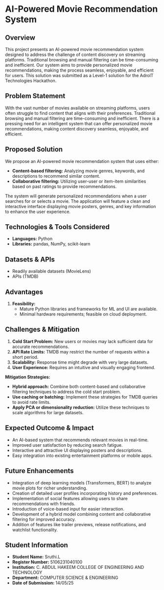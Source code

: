 # AI-Powered Movie Recommendation System

## Overview

This project presents an AI-powered movie recommendation system designed to address the challenge of content discovery on streaming platforms. Traditional browsing and manual filtering can be time-consuming and inefficient. Our system aims to provide personalized movie recommendations, making the process seamless, enjoyable, and efficient for users. This solution was submitted as a Level-1 solution for the AdrolT Technologies Hackathon.

## Problem Statement

With the vast number of movies available on streaming platforms, users often struggle to find content that aligns with their preferences. Traditional browsing and manual filtering are time-consuming and inefficient. There is a pressing need for an intelligent system that can offer personalized movie recommendations, making content discovery seamless, enjoyable, and efficient.

## Proposed Solution

We propose an AI-powered movie recommendation system that uses either:

* **Content-based filtering:** Analyzing movie genres, keywords, and descriptions to recommend similar content.
* **Collaborative filtering:** Utilizing user-user or item-item similarities based on past ratings to provide recommendations.

The system will generate personalized recommendations when a user searches for or selects a movie. The application will feature a clean and interactive interface displaying movie posters, genres, and key information to enhance the user experience.

## Technologies & Tools Considered

* **Languages:** Python
* **Libraries:** pandas, NumPy, scikit-learn

## Datasets & APIs

* Readily available datasets (MovieLens)
* APIs (TMDB)

## Advantages

1.  **Feasibility:**
    * Mature Python libraries and frameworks for ML and UI are available.
    * Minimal hardware requirements; feasible on cloud deployment.

## Challenges & Mitigation

1.  **Cold Start Problem:** New users or movies may lack sufficient data for accurate recommendations.
2.  **API Rate Limits:** TMDB may restrict the number of requests within a short period.
3.  **Scalability:** Response time might degrade with very large datasets.
4.  **User Experience:** Requires an intuitive and visually engaging frontend.

**Mitigation Strategies:**

* **Hybrid approach:** Combine both content-based and collaborative filtering techniques to address the cold start problem.
* **Use caching or batching:** Implement these strategies for TMDB queries to avoid rate limits.
* **Apply PCA or dimensionality reduction:** Utilize these techniques to scale algorithms for large datasets.

## Expected Outcome & Impact

* An AI-based system that recommends relevant movies in real-time.
* Improved user satisfaction by reducing search fatigue.
* Interactive and attractive UI displaying posters and descriptions.
* Easy integration into existing entertainment platforms or mobile apps.

## Future Enhancements

* Integration of deep learning models (Transformers, BERT) to analyze movie plots for richer understanding.
* Creation of detailed user profiles incorporating history and preferences.
* Implementation of social features allowing users to share recommendations with friends.
* Introduction of voice-based input for easier interaction.
* Development of a hybrid model combining content and collaborative filtering for improved accuracy.
* Addition of features like trailer previews, release notifications, and watchlist functionality.

## Student Information

* **Student Name:** Sruthi.L
* **Register Number:** 5106231040100
* **Institution:** C. ABDUL HAKEEM COLLEGE OF ENGINEERING AND TECHNOLOGY
* **Department:** COMPUTER SCIENCE & ENGINEERING
* **Date of Submission:** 14/05/25
